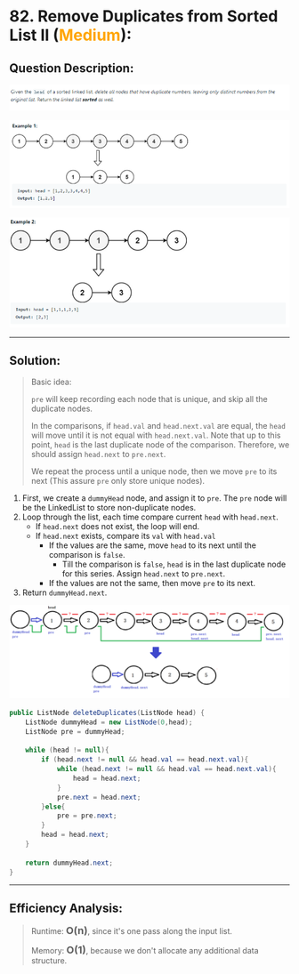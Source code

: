 # 82. Remove Duplicates from Sorted List II (<span style="color:orange">Medium</span>):

## Question Description:
![Question](images/Q82.PNG)

![Example 1](images/Q82.1.PNG)

![Example 2](images/Q82.2.PNG)

---
## Solution:

> Basic idea: 
>
> `pre` will keep recording each node that is unique, and skip all the duplicate nodes. 
>
> In the comparisons, if `head.val` and `head.next.val` are equal, the `head` will move until it is not equal with `head.next.val`. Note that up to this point, `head` is the last duplicate node of the comparison. Therefore, we should assign `head.next` to `pre.next`. 
>
> We repeat the process until a unique node, then we move `pre` to its next (This assure `pre` only store unique nodes).



1. First, we create a `dummyHead` node, and assign it to `pre`. The `pre` node will be the LinkedList to store non-duplicate nodes.
2. Loop through the list, each time compare current `head` with `head.next`.
   * If `head.next` does not exist, the loop will end.
   * If `head.next` exists, compare its `val` with `head.val`
     * If the values are the same, move `head` to its next until the comparison is `false`.
       * Till the comparison is `false`, `head` is in the last duplicate node for this series. Assign `head.next` to `pre.next`.
     * If the values are not the same, then move `pre` to its next.
3. Return `dummyHead.next`. 



![Explanation](images/Q82.explanation.png)

```java
public ListNode deleteDuplicates(ListNode head) {
    ListNode dummyHead = new ListNode(0,head);
    ListNode pre = dummyHead;
    
    while (head != null){
        if (head.next != null && head.val == head.next.val){
            while (head.next != null && head.val == head.next.val){
                head = head.next;
            }
            pre.next = head.next;
        }else{
            pre = pre.next;
        }
        head = head.next;
    }
    
    return dummyHead.next;
}
```

---
## Efficiency Analysis:
>Runtime: <font size=4>**O(n)**</font>, since it's one pass along the input list.
>
>Memory: <font size=4>**O(1)**</font>, because we don't allocate any additional data structure.